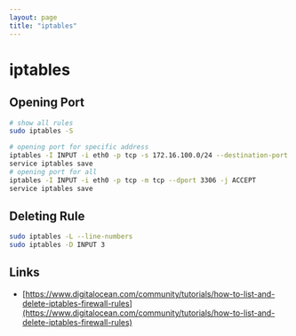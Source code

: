 ```yaml
---
layout: page
title: "iptables"
---
```

# iptables

## Opening Port

```sh
# show all rules
sudo iptables -S

# opening port for specific address
iptables -I INPUT -i eth0 -p tcp -s 172.16.100.0/24 --destination-port 3306 -j ACCEPT
service iptables save
# opening port for all
iptables -I INPUT -i eth0 -p tcp -m tcp --dport 3306 -j ACCEPT
service iptables save
```

## Deleting Rule
```sh
sudo iptables -L --line-numbers
sudo iptables -D INPUT 3
```

## Links
* [https://www.digitalocean.com/community/tutorials/how-to-list-and-delete-iptables-firewall-rules](https://www.digitalocean.com/community/tutorials/how-to-list-and-delete-iptables-firewall-rules)
